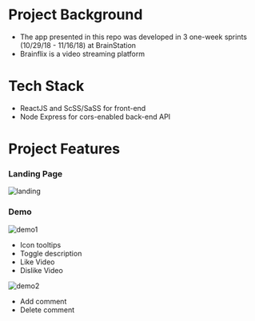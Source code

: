 # Project Background
- The app presented in this repo was developed in 3 one-week sprints (10/29/18 - 11/16/18) at BrainStation
- Brainflix is a video streaming platform

# Tech Stack
- ReactJS and ScSS/SaSS for front-end
- Node Express for cors-enabled back-end API

# Project Features

### Landing Page
![landing](https://user-images.githubusercontent.com/41134618/52093859-c3ab2a80-258a-11e9-8774-4967f58a3b2a.gif)

### Demo
![demo1](https://user-images.githubusercontent.com/41134618/52093644-f4d72b00-2589-11e9-841f-df68e6205a51.gif)

- Icon tooltips
- Toggle description
- Like Video
- Dislike Video

![demo2](https://user-images.githubusercontent.com/41134618/52093645-f4d72b00-2589-11e9-9130-31ca0c771099.gif)

- Add comment
- Delete comment
